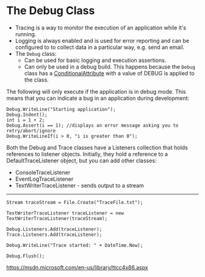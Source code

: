 # The Debug Class

  * Tracing is a way to monitor the execution of an application while it's running.
  * Logging is always enabled and is used for error reporting and can be configured to to collect data in a particular way, e.g. send an email.
  * The `Debug` class: 
    * Can be used for basic logging and execution assertions. 
    * Can only be used in a debug build. This happens because the `Debug` class has a [ConditionalAttribute](ConditionalAttribute.md) with a value of DEBUG is applied to the class. 

  

The following will only execute if the application is in debug mode. This means that you can indicate a bug in an application during development:  

    Debug.WriteLine("Starting application");
    Debug.Indent();
    int i = 1 + 2;
    Debug.Assert(i == 1); //displays an error message asking you to retry/abort/ignore
    Debug.WriteLineIf(i > 0, "i is greater than 0");


Both the Debug and Trace classes have a Listeners collection that holds references to listener objects. Initially, they hold a reference to a DefaultTraceListener object, but you can add other classes:

  * ConsoleTraceListener
  * EventLogTraceListener
  * TextWriterTraceListener - sends output to a stream
---

    Stream traceStream = File.Create("TraceFile.txt");
    
    TextWriterTraceListener traceListener = new TextWriterTraceListener(traceStream);
    
    Debug.Listeners.Add(traceListener);
    Trace.Listeners.Add(traceListener);
    
    Debug.WriteLine("Trace started: " + DateTime.Now);
    
    Debug.Flush();

<https://msdn.microsoft.com/en-us/library/ttcc4x86.aspx>
<!--stackedit_data:
eyJoaXN0b3J5IjpbLTk4MTYwMDkxLDExODE2OTQzOV19
-->